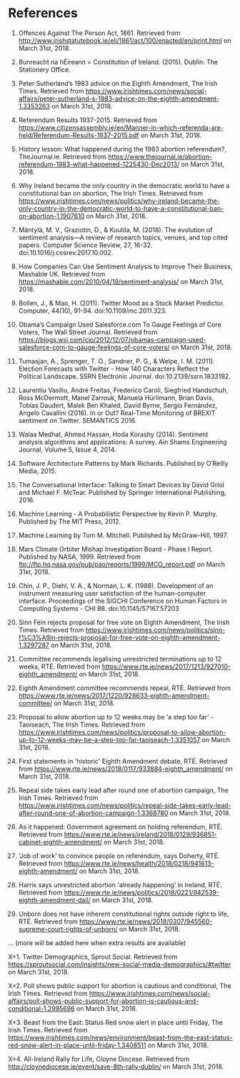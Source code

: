 # References

1. Offences Against The Person Act, 1861. Retrieved from http://www.irishstatutebook.ie/eli/1861/act/100/enacted/en/print.html on March 31st, 2018.

2. Bunreacht na hÉireann = Constitution of Ireland. (2015). Dublin: The Stationery Office.

3. Peter Sutherland’s 1983 advice on the Eighth Amendment, The Irish Times. Retrieved from https://www.irishtimes.com/news/social-affairs/peter-sutherland-s-1983-advice-on-the-eighth-amendment-1.3353263 on March 31st, 2018.

4. Referendum Results 1937-2015. Retrieved from https://www.citizensassembly.ie/en/Manner-in-which-referenda-are-held/Referendum-Results-1937-2015.pdf on March 31st, 2018.

5. History lesson: What happened during the 1983 abortion referendum?, TheJournal.ie. Retrieved from https://www.thejournal.ie/abortion-referendum-1983-what-happened-1225430-Dec2013/ on March 31st, 2018.

6. Why Ireland became the only country in the democratic world to have a constitutional ban on abortion, The Irish Times. Retrieved from https://www.irishtimes.com/news/politics/why-ireland-became-the-only-country-in-the-democratic-world-to-have-a-constitutional-ban-on-abortion-1.1907610 on March 31st, 2018.



7. Mäntylä, M. V., Graziotin, D., & Kuutila, M. (2018). The evolution of sentiment analysis—A review of research topics, venues, and top cited papers. Computer Science Review, 27, 16-32. doi:10.1016/j.cosrev.2017.10.002.

8. How Companies Can Use Sentiment Analysis to Improve Their Business, Mashable UK. Retrieved from https://mashable.com/2010/04/19/sentiment-analysis/ on March 31st, 2018.

9. Bollen, J., & Mao, H. (2011). Twitter Mood as a Stock Market Predictor. Computer, 44(10), 91-94. doi:10.1109/mc.2011.323.

10. Obama’s Campaign Used Salesforce.com To Gauge Feelings of Core Voters, The Wall Street Journal. Retrieved from https://blogs.wsj.com/cio/2012/12/07/obamas-campaign-used-salesforce-com-to-gauge-feelings-of-core-voters/ on March 31st, 2018.

11. Tumasjan, A., Sprenger, T. O., Sandner, P. G., & Welpe, I. M. (2011). Election Forecasts with Twitter - How 140 Characters Reflect the Political Landscape. SSRN Electronic Journal. doi:10.2139/ssrn.1833192.

12. Laurentiu Vasiliu, André Freitas, Frederico Caroli, Siegfried Handschuh, Ross McDermott, Manel Zarrouk, Manuela Hürlimann, Brian Davis, Tobias Daudert, Malek Ben Khaled, David Byrne, Sergio Fernández, Angelo Cavallini (2016). In or Out? Real-Time Monitoring of BREXIT sentiment on Twitter. SEMANTICS 2016.

13. Walaa Medhat, Ahmed Hassan, Hoda Korashy (2014). Sentiment analysis algorithms and applications: A survey. Ain Shams Engineering Journal, Volume 5, Issue 4, 2014.



14. Software Architecture Patterns by Mark Richards. Published by O’Reilly Media, 2015.



15. The Conversational Interface: Talking to Smart Devices by David Griol and Michael F. McTear. Published by Springer International Publishing, 2016.



16. Machine Learning - A Probabilistic Perspective by Kevin P. Murphy. Published by The MIT Press, 2012.

17. Machine Learning by Tom M. Mitchell. Published by McGraw-Hill, 1997.



18. Mars Climate Orbiter Mishap Investigation Board - Phase I Report. Published by NASA, 1999. Retrieved from ftp://ftp.hq.nasa.gov/pub/pao/reports/1999/MCO_report.pdf on March 31st, 2018.



19. Chin, J. P., Diehl, V. A., & Norman, L. K. (1988). Development of an instrument measuring user satisfaction of the human-computer interface. Proceedings of the SIGCHI Conference on Human Factors in Computing Systems - CHI 88. doi:10.1145/57167.57203



20. Sinn Féin rejects proposal for free vote on Eighth Amendment, The Irish Times. Retrieved from https://www.irishtimes.com/news/politics/sinn-f%C3%A9in-rejects-proposal-for-free-vote-on-eighth-amendment-1.3297287 on March 31st, 2018.

21. Committee recommends legalising unrestricted terminations up to 12 weeks, RTÉ. Retrieved from https://www.rte.ie/news/2017/1213/927010-eighth_amendment/ on March 31st, 2018.

22. Eighth Amendment committee recommends repeal, RTÉ. Retrieved from https://www.rte.ie/news/2017/1220/928633-eighth-amendment-committee/ on March 31st, 2018.

23. Proposal to allow abortion up to 12 weeks may be ‘a step too far’ - Taoiseach, The Irish Times. Retrieved from https://www.irishtimes.com/news/politics/proposal-to-allow-abortion-up-to-12-weeks-may-be-a-step-too-far-taoiseach-1.3351057 on March 31st, 2018.

24. First statements in 'historic' Eighth Amendment debate, RTÉ. Retrieved from https://www.rte.ie/news/2018/0117/933884-eighth_amendment/ on March 31st, 2018.

25. Repeal side takes early lead after round one of abortion campaign, The Irish Times. Retrieved from https://www.irishtimes.com/news/politics/repeal-side-takes-early-lead-after-round-one-of-abortion-campaign-1.3368780 on March 31st, 2018.

26. As it happened: Government agreement on holding referendum, RTÉ. Retrieved from https://www.rte.ie/news/ireland/2018/0129/936851-cabinet-eighth-amendment/ on March 31st, 2018.

27. 'Job of work' to convince people on referendum, says Doherty, RTÉ. Retrieved from https://www.rte.ie/news/health/2018/0218/941613-eighth-amendment/ on March 31st, 2018.

28. Harris says unrestricted abortion 'already happening' in Ireland, RTÉ. Retrieved from https://www.rte.ie/news/politics/2018/0221/942539-eighth-amendment-dail/ on March 31st, 2018.

29. Unborn does not have inherent constitutional rights outside right to life, RTÉ. Retrieved from https://www.rte.ie/news/2018/0307/945560-supreme-court-rights-of-unborn/ on March 31st, 2018.

... (more will be added here when extra results are available)

X+1. Twitter Demographics, Sprout Social. Retrieved from https://sproutsocial.com/insights/new-social-media-demographics/#twitter on March 31st, 2018.

X+2. Poll shows public support for abortion is cautious and conditional, The Irish Times. Retrieved from https://www.irishtimes.com/news/social-affairs/poll-shows-public-support-for-abortion-is-cautious-and-conditional-1.2995696 on March 31st, 2018.

X+3. Beast from the East: Status Red snow alert in place until Friday, The Irish Times. Retrieved from https://www.irishtimes.com/news/environment/beast-from-the-east-status-red-snow-alert-in-place-until-friday-1.3408511 on March 31st, 2018.

X+4. All-Ireland Rally for Life, Cloyne Diocese. Retrieved from http://cloynediocese.ie/event/save-8th-rally-dublin/ on March 31st, 2018.
